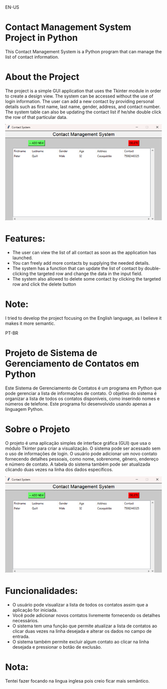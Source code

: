 EN-US
# Contact Management System Project in Python
This Contact Management System is a Python program that can manage the list of contact information.

# About the Project
The project is a simple GUI application that uses the Tkinter module in order to create a design view. The system can be accessed without the use of login information. The user can add a new contact by providing personal details such as first name, last name, gender, address, and contact number. The system table can also be updating the contact list if he/she double click the row of that particular data.

![img](./print.png)

# Features:
* The user can view the list of all contact as soon as the application has launched.
* You can freely add more contacts by supplying the needed details.
* The system has a function that can update the list of contact by double-clicking the targeted row and change the data in the input field.
* The system also allowed to delete some contact by clicking the targeted row and click the delete button

# Note:
I tried to develop the project focusing on the English language, as I believe it makes it more semantic.

PT-BR
# Projeto de Sistema de Gerenciamento de Contatos em Python
Este Sistema de Gerenciamento de Contatos é um programa em Python que pode gerenciar a lista de informações de contato. O objetivo do sistema é organizar a lista de todos os contatos disponíveis, como inserindo nomes e números de telefone. Este programa foi desenvolvido usando apenas a linguagem Python.

# Sobre o Projeto
O projeto é uma aplicação simples de interface gráfica (GUI) que usa o módulo Tkinter para criar a visualização. O sistema pode ser acessado sem o uso de informações de login. O usuário pode adicionar um novo contato fornecendo detalhes pessoais, como nome, sobrenome, gênero, endereço e número de contato. A tabela do sistema também pode ser atualizada clicando duas vezes na linha dos dados específicos.

![img](./print.png)

# Funcionalidades:
* O usuário pode visualizar a lista de todos os contatos assim que a aplicação for iniciada.
* Você pode adicionar novos contatos livremente fornecendo os detalhes necessários.
* O sistema tem uma função que permite atualizar a lista de contatos ao clicar duas vezes na linha desejada e alterar os dados no campo de entrada.
* O sistema também permite excluir algum contato ao clicar na linha desejada e pressionar o botão de exclusão.

# Nota:
Tentei fazer focando na lingua inglesa pois creio ficar mais semântico.

